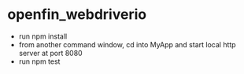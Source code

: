 # openfin_webdriverio

* run npm install
* from another command window, cd into MyApp and start local http server at port 8080
* run npm test
